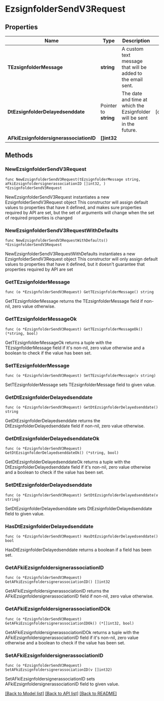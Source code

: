 # EzsignfolderSendV3Request

## Properties

Name | Type | Description | Notes
------------ | ------------- | ------------- | -------------
**TEzsignfolderMessage** | **string** | A custom text message that will be added to the email sent. | 
**DtEzsignfolderDelayedsenddate** | Pointer to **string** | The date and time at which the Ezsignfolder will be sent in the future. | [optional] 
**AFkiEzsignfoldersignerassociationID** | **[]int32** |  | 

## Methods

### NewEzsignfolderSendV3Request

`func NewEzsignfolderSendV3Request(tEzsignfolderMessage string, aFkiEzsignfoldersignerassociationID []int32, ) *EzsignfolderSendV3Request`

NewEzsignfolderSendV3Request instantiates a new EzsignfolderSendV3Request object
This constructor will assign default values to properties that have it defined,
and makes sure properties required by API are set, but the set of arguments
will change when the set of required properties is changed

### NewEzsignfolderSendV3RequestWithDefaults

`func NewEzsignfolderSendV3RequestWithDefaults() *EzsignfolderSendV3Request`

NewEzsignfolderSendV3RequestWithDefaults instantiates a new EzsignfolderSendV3Request object
This constructor will only assign default values to properties that have it defined,
but it doesn't guarantee that properties required by API are set

### GetTEzsignfolderMessage

`func (o *EzsignfolderSendV3Request) GetTEzsignfolderMessage() string`

GetTEzsignfolderMessage returns the TEzsignfolderMessage field if non-nil, zero value otherwise.

### GetTEzsignfolderMessageOk

`func (o *EzsignfolderSendV3Request) GetTEzsignfolderMessageOk() (*string, bool)`

GetTEzsignfolderMessageOk returns a tuple with the TEzsignfolderMessage field if it's non-nil, zero value otherwise
and a boolean to check if the value has been set.

### SetTEzsignfolderMessage

`func (o *EzsignfolderSendV3Request) SetTEzsignfolderMessage(v string)`

SetTEzsignfolderMessage sets TEzsignfolderMessage field to given value.


### GetDtEzsignfolderDelayedsenddate

`func (o *EzsignfolderSendV3Request) GetDtEzsignfolderDelayedsenddate() string`

GetDtEzsignfolderDelayedsenddate returns the DtEzsignfolderDelayedsenddate field if non-nil, zero value otherwise.

### GetDtEzsignfolderDelayedsenddateOk

`func (o *EzsignfolderSendV3Request) GetDtEzsignfolderDelayedsenddateOk() (*string, bool)`

GetDtEzsignfolderDelayedsenddateOk returns a tuple with the DtEzsignfolderDelayedsenddate field if it's non-nil, zero value otherwise
and a boolean to check if the value has been set.

### SetDtEzsignfolderDelayedsenddate

`func (o *EzsignfolderSendV3Request) SetDtEzsignfolderDelayedsenddate(v string)`

SetDtEzsignfolderDelayedsenddate sets DtEzsignfolderDelayedsenddate field to given value.

### HasDtEzsignfolderDelayedsenddate

`func (o *EzsignfolderSendV3Request) HasDtEzsignfolderDelayedsenddate() bool`

HasDtEzsignfolderDelayedsenddate returns a boolean if a field has been set.

### GetAFkiEzsignfoldersignerassociationID

`func (o *EzsignfolderSendV3Request) GetAFkiEzsignfoldersignerassociationID() []int32`

GetAFkiEzsignfoldersignerassociationID returns the AFkiEzsignfoldersignerassociationID field if non-nil, zero value otherwise.

### GetAFkiEzsignfoldersignerassociationIDOk

`func (o *EzsignfolderSendV3Request) GetAFkiEzsignfoldersignerassociationIDOk() (*[]int32, bool)`

GetAFkiEzsignfoldersignerassociationIDOk returns a tuple with the AFkiEzsignfoldersignerassociationID field if it's non-nil, zero value otherwise
and a boolean to check if the value has been set.

### SetAFkiEzsignfoldersignerassociationID

`func (o *EzsignfolderSendV3Request) SetAFkiEzsignfoldersignerassociationID(v []int32)`

SetAFkiEzsignfoldersignerassociationID sets AFkiEzsignfoldersignerassociationID field to given value.



[[Back to Model list]](../README.md#documentation-for-models) [[Back to API list]](../README.md#documentation-for-api-endpoints) [[Back to README]](../README.md)


